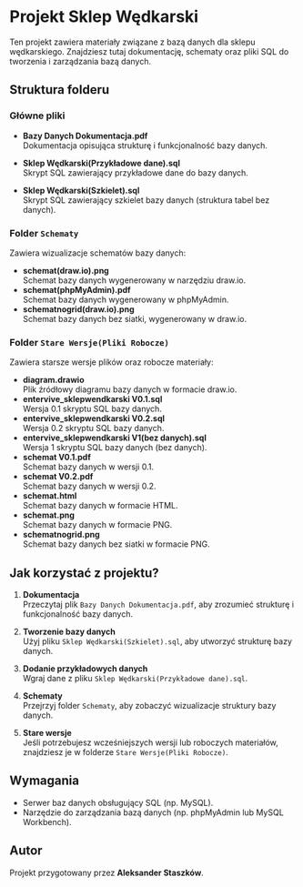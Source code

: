 # Projekt Sklep Wędkarski

Ten projekt zawiera materiały związane z bazą danych dla sklepu wędkarskiego. Znajdziesz tutaj dokumentację, schematy oraz pliki SQL do tworzenia i zarządzania bazą danych.

## Struktura folderu

### Główne pliki

- **Bazy Danych Dokumentacja.pdf**  
  Dokumentacja opisująca strukturę i funkcjonalność bazy danych.

- **Sklep Wędkarski(Przykładowe dane).sql**  
  Skrypt SQL zawierający przykładowe dane do bazy danych.

- **Sklep Wędkarski(Szkielet).sql**  
  Skrypt SQL zawierający szkielet bazy danych (struktura tabel bez danych).

### Folder `Schematy`

Zawiera wizualizacje schematów bazy danych:

- **schemat(draw.io).png**  
  Schemat bazy danych wygenerowany w narzędziu draw.io.
- **schemat(phpMyAdmin).pdf**  
  Schemat bazy danych wygenerowany w phpMyAdmin.
- **schematnogrid(draw.io).png**  
  Schemat bazy danych bez siatki, wygenerowany w draw.io.

### Folder `Stare Wersje(Pliki Robocze)`

Zawiera starsze wersje plików oraz robocze materiały:

- **diagram.drawio**  
  Plik źródłowy diagramu bazy danych w formacie draw.io.
- **entervive_sklepwendkarski V0.1.sql**  
  Wersja 0.1 skryptu SQL bazy danych.
- **entervive_sklepwendkarski V0.2.sql**  
  Wersja 0.2 skryptu SQL bazy danych.
- **entervive_sklepwendkarski V1(bez danych).sql**  
  Wersja 1 skryptu SQL bazy danych (bez danych).
- **schemat V0.1.pdf**  
  Schemat bazy danych w wersji 0.1.
- **schemat V0.2.pdf**  
  Schemat bazy danych w wersji 0.2.
- **schemat.html**  
  Schemat bazy danych w formacie HTML.
- **schemat.png**  
  Schemat bazy danych w formacie PNG.
- **schematnogrid.png**  
  Schemat bazy danych bez siatki w formacie PNG.

## Jak korzystać z projektu?

1. **Dokumentacja**  
   Przeczytaj plik `Bazy Danych Dokumentacja.pdf`, aby zrozumieć strukturę i funkcjonalność bazy danych.

2. **Tworzenie bazy danych**  
   Użyj pliku `Sklep Wędkarski(Szkielet).sql`, aby utworzyć strukturę bazy danych.

3. **Dodanie przykładowych danych**  
   Wgraj dane z pliku `Sklep Wędkarski(Przykładowe dane).sql`.

4. **Schematy**  
   Przejrzyj folder `Schematy`, aby zobaczyć wizualizacje struktury bazy danych.

5. **Stare wersje**  
   Jeśli potrzebujesz wcześniejszych wersji lub roboczych materiałów, znajdziesz je w folderze `Stare Wersje(Pliki Robocze)`.

## Wymagania

- Serwer baz danych obsługujący SQL (np. MySQL).
- Narzędzie do zarządzania bazą danych (np. phpMyAdmin lub MySQL Workbench).

## Autor

Projekt przygotowany przez **Aleksander Staszków**.
